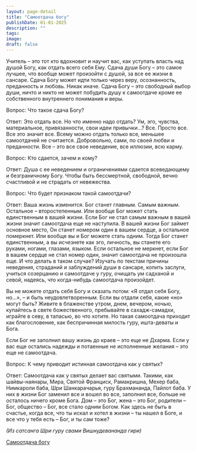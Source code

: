 ```yaml
---
layout: page-detail
title: "Самоотдача богу"
publishDate: 01-01-2025
description: ""
tags:
image:
draft: false
---
```


Учитель – это тот кто вдохновит и научит вас, как уступать власть над душой Богу, как отдать всего себя Ему. Сдача души Богу – это самое лучшее, что вообще может произойти с душой, за все ее жизни в сансаре. Сдача Богу может идти только через веру, осознанность, преданность и любовь. Никак иначе. Сдача Богу – это свободный выбор души, ничто и никто не может побудить душу к самоотдаче кроме ее собственного внутреннего понимания и веры.

Вопрос: Что такое сдача Богу?

Ответ: Это отдать все. Но что именно надо отдать? Ум, эго, чувства, материальное, привязанности, свои идеи привычки...? Все. Просто все. Все это значит все. Всему можно отдать только все, меньшее самоотдачей не считается. Добровольно, сами, по своей любви и преданности. Все – это все свое неведение, все иллюзии, всю карму.

Вопрос: Кто сдается, зачем и кому? 

Ответ: Душа с ее неведением и ограничениями сдается всеведающему и безграничному Богу. Чтобы быть бессмертной, свободной, вечно счастливой и не страдать от невежества.

Вопрос: Что будет признаком такой самоотдачи?

Ответ: Ваша жизнь изменится. Бог станет главным. Самым важным. Остальное – второстепенным. Или вообще Бог может стать единственным в вашей жизни. Если Бог не стал самым важным в вашей жизни значит самоотдача еще не наступила. В вашей жизни Бог займет основное место, Он станет номером один в вашем сердце, а остальное померкнет. Или вообще вы и Бог можете стать одним. Тогда Бог станет единственным, а вы исчезнете как эго, личность, вы станете его руками, ногами, глазами, языком. Если остальное не меркнет, если Бог в вашем сердце не стал номер один, значит самоотдача не произошла еще. И что делать в таком случае? Изучать по текстам причины неведения, страданий и заблуждений души в сансаре, копить заслуги, учиться созерцанию и самоотдаче у гуру, очищать ум садханой и севой, надеясь, что когда-нибудь самоотдача произойдет.

Вы не можете отдать себя Богу и сказать потом: «Я отдал себя Богу, но...», – и быть неудовлетворенным. Если вы отдали себя, какие «но» могут быть? Живите в блаженстве утром, днем, вечером, ночью, купайтесь в свете божественного, пребывайте в сахадж-самадхи, играйте в севу, в тапасью, во что хотите. Но такая самоотдача приходит как благословение, как беспричинная милость гуру, ишта-деваты и Бога.

Если Бог не заполнил вашу жизнь до краев – это еще не Дхарма. Если у вас еще остались надежды и потаенные не исполненные желания – это еще не самоотдача.

Вопрос: К чему приводит истинная самоотдача как у святых?

Ответ: Самоотдача как у святых делает вас святыми. Такими, как шайвы-наянары, Мира, Святой Франциск, Рамакришна, Мехер баба, Нимкароли баба, Шри Шанкарачарья, гуру Брахмананда, Пайлот баба. У них в жизни Бог заменил все и вошел во все, заполнил все, больше не осталось ничего кроме Бога. Дом – это Бог, жена – это Бог, родители – Бог, общество – Бог, все стало одним Богом. Как здесь не быть в счастье, когда все, что ты искал и хотел в жизни – ты нашел в Боге, и все что у тебя есть – Бог, и ты сам тоже?

_(Из сатсанга Шри гуру свами Вишнудевананда гири)_

[Самоотдача богу](/binaries/file/news/f%5F2879.docx)
